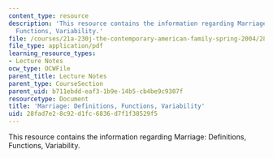```yaml
---
content_type: resource
description: 'This resource contains the information regarding Marriage: Definitions,
  Functions, Variability.'
file: /courses/21a-230j-the-contemporary-american-family-spring-2004/28fad7e28c92d1fc6836d7f1f38529f5_MIT21A_230JS04_marriagedefi.pdf
file_type: application/pdf
learning_resource_types:
- Lecture Notes
ocw_type: OCWFile
parent_title: Lecture Notes
parent_type: CourseSection
parent_uid: b711ebdd-eaf3-1b9e-14b5-cb4be9c9307f
resourcetype: Document
title: 'Marriage: Definitions, Functions, Variability'
uid: 28fad7e2-8c92-d1fc-6836-d7f1f38529f5
---
```

This resource contains the information regarding Marriage: Definitions, Functions, Variability.

